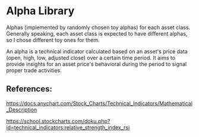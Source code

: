 # Alpha Library

Alphas (implemented by randomly chosen toy alphas) for each asset class. Generally speaking, each asset class is expected to have different alphas, so I chose different toy ones for them.

An alpha is a technical indicator calculated based on an asset's price data (open, high, low, adjusted close) over a certain time period. It aims to provide insights for an asset price's behavioral during the period to signal proper trade activities.

## References:

https://docs.anychart.com/Stock_Charts/Technical_Indicators/Mathematical_Description

https://school.stockcharts.com/doku.php?id=technical_indicators:relative_strength_index_rsi
